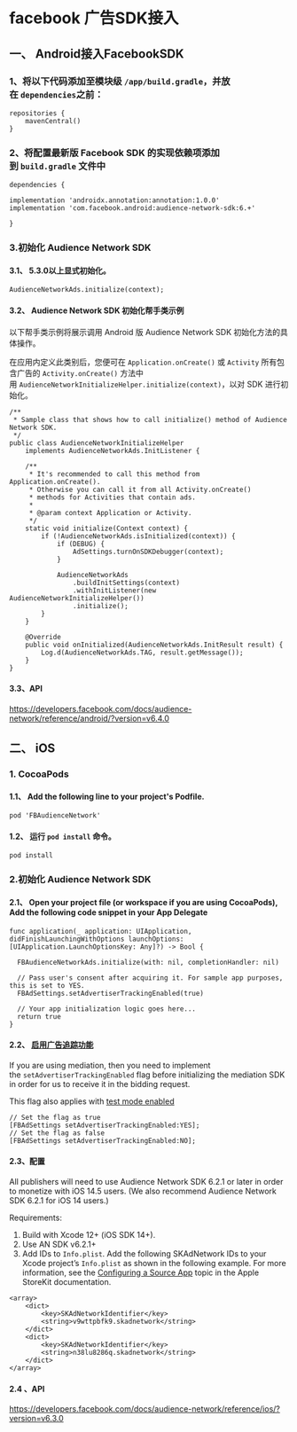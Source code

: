 # facebook 广告SDK接入
## 一、 Android接入FacebookSDK
### 1、将以下代码添加至模块级 `/app/build.gradle`，并放在 `dependencies`之前：

```
repositories {
    mavenCentral() 
}
```
### 2、将配置最新版 Facebook SDK 的实现依赖项添加到 `build.gradle` 文件中
```
dependencies {
```
    implementation 'androidx.annotation:annotation:1.0.0'
    implementation 'com.facebook.android:audience-network-sdk:6.+'
```
}
```
### 3.初始化 Audience Network SDK
#### 3.1、 5.3.0以上显式初始化。
```
AudienceNetworkAds.initialize(context);
```
#### 3.2、 Audience Network SDK 初始化帮手类示例

以下帮手类示例将展示调用 Android 版 Audience Network SDK 初始化方法的具体操作。

在应用内定义此类别后，您便可在 `Application.onCreate()` 或 `Activity` 所有包含广告的 `Activity.onCreate()` 方法中用 `AudienceNetworkInitializeHelper.initialize(context)`，以对 SDK 进行初始化。
```
/**
 * Sample class that shows how to call initialize() method of Audience Network SDK.
 */
public class AudienceNetworkInitializeHelper
    implements AudienceNetworkAds.InitListener {

    /**
     * It's recommended to call this method from Application.onCreate().
     * Otherwise you can call it from all Activity.onCreate()
     * methods for Activities that contain ads.
     *
     * @param context Application or Activity.
     */
    static void initialize(Context context) {
        if (!AudienceNetworkAds.isInitialized(context)) {
            if (DEBUG) {
                AdSettings.turnOnSDKDebugger(context);
            }

            AudienceNetworkAds
                .buildInitSettings(context)
                .withInitListener(new AudienceNetworkInitializeHelper())
                .initialize();
        }
    }

    @Override
    public void onInitialized(AudienceNetworkAds.InitResult result) {
        Log.d(AudienceNetworkAds.TAG, result.getMessage());
    }
}
```
#### 3.3、API
https://developers.facebook.com/docs/audience-network/reference/android/?version=v6.4.0

## 二、 iOS
###  1. CocoaPods 

#### 1.1、 Add the following line to your project's Podfile.
```
pod 'FBAudienceNetwork'
```
#### 1.2、  运行 `pod install` 命令。
```
pod install
```
### 2.初始化 Audience Network SDK
#### 2.1、  Open your project file (or workspace if you are using CocoaPods),  Add the following code snippet in your App Delegate
```
func application(_ application: UIApplication, didFinishLaunchingWithOptions launchOptions: [UIApplication.LaunchOptionsKey: Any]?) -> Bool {

  FBAudienceNetworkAds.initialize(with: nil, completionHandler: nil)

  // Pass user's consent after acquiring it. For sample app purposes, this is set to YES.
  FBAdSettings.setAdvertiserTrackingEnabled(true)

  // Your app initialization logic goes here...
  return true
}
```
#### 2.2、 [启用广告追踪功能](https://developers.facebook.com/docs/audience-network/setting-up/platform-setup/ios/advertising-tracking-enabled)
If you are using mediation, then you need to implement the `setAdvertiserTrackingEnabled` flag before initializing the mediation SDK in order for us to receive it in the bidding request.

This flag also applies with [test mode enabled](https://developers.facebook.com/docs/audience-network/guides/test)

```
// Set the flag as true 
[FBAdSettings setAdvertiserTrackingEnabled:YES];
// Set the flag as false 
[FBAdSettings setAdvertiserTrackingEnabled:NO];
```
#### 2.3、配置
All publishers will need to use Audience Network SDK 6.2.1 or later in order to monetize with iOS 14.5 users. (We also recommend Audience Network SDK 6.2.1 for iOS 14 users.)

Requirements:

1.  Build with Xcode 12+ (iOS SDK 14+).
1.  Use AN SDK v6.2.1+
1.  Add IDs to `Info.plist`.
Add the following SKAdNetwork IDs to your Xcode project’s `Info.plist` as shown in the following example. For more information, see the [Configuring a Source App](https://developer.apple.com/documentation/storekit/skadnetwork/configuring_a_source_app) topic in the Apple StoreKit documentation.
```
<array>
    <dict>
        <key>SKAdNetworkIdentifier</key>
        <string>v9wttpbfk9.skadnetwork</string>
    </dict>
    <dict>
        <key>SKAdNetworkIdentifier</key>
        <string>n38lu8286q.skadnetwork</string>
    </dict>
</array>
```
#### 2.4 、API 
https://developers.facebook.com/docs/audience-network/reference/ios/?version=v6.3.0

